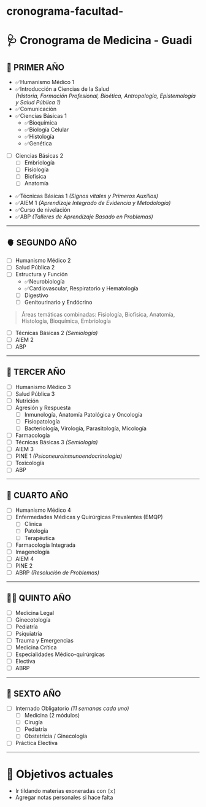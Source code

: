 # cronograma-facultad-
# 🩺 Cronograma de Medicina - Guadi

## 🧠 PRIMER AÑO

- ✅Humanismo Médico 1  
- ✅Introducción a Ciencias de la Salud  
  *(Historia, Formación Profesional, Bioética, Antropología, Epistemología y Salud Pública 1)*  
- ✅Comunicación  
- ✅Ciencias Básicas 1  
  - ✅Bioquímica  
  - ✅Biología Celular  
  - ✅Histología  
  - ✅Genética  
- [ ] Ciencias Básicas 2  
  - [ ] Embriología  
  - [ ] Fisiología  
  - [ ] Biofísica  
  - [ ] Anatomía  
- ✅Técnicas Básicas 1 *(Signos vitales y Primeros Auxilios)*  
- ✅AIEM 1 *(Aprendizaje Integrado de Evidencia y Metodología)*  
- ✅Curso de nivelación  
- ✅ABP *(Talleres de Aprendizaje Basado en Problemas)*

---

## 🫀 SEGUNDO AÑO

- [ ] Humanismo Médico 2  
- [ ] Salud Pública 2  
- [ ] Estructura y Función  
  - ✅Neurobiología  
  - ✅Cardiovascular, Respiratorio y Hematología  
  - [ ] Digestivo  
  - [ ] Genitourinario y Endócrino  
> Áreas temáticas combinadas: Fisiología, Biofísica, Anatomía, Histología, Bioquímica, Embriología  
- [ ] Técnicas Básicas 2 *(Semiología)*  
- [ ] AIEM 2  
- [ ] ABP

---

## 🧬 TERCER AÑO

- [ ] Humanismo Médico 3  
- [ ] Salud Pública 3  
- [ ] Nutrición  
- [ ] Agresión y Respuesta  
  - [ ] Inmunología, Anatomía Patológica y Oncología  
  - [ ] Fisiopatología  
  - [ ] Bacteriología, Virología, Parasitología, Micología  
- [ ] Farmacología  
- [ ] Técnicas Básicas 3 *(Semiología)*  
- [ ] AIEM 3  
- [ ] PINE 1 *(Psiconeuroinmunoendocrinología)*  
- [ ] Toxicología  
- [ ] ABP

---

## 🏥 CUARTO AÑO

- [ ] Humanismo Médico 4  
- [ ] Enfermedades Médicas y Quirúrgicas Prevalentes (EMQP)  
  - [ ] Clínica  
  - [ ] Patología  
  - [ ] Terapéutica  
- [ ] Farmacología Integrada  
- [ ] Imagenología  
- [ ] AIEM 4  
- [ ] PINE 2  
- [ ] ABRP *(Resolución de Problemas)*

---

## 👩‍⚕️ QUINTO AÑO

- [ ] Medicina Legal  
- [ ] Ginecotología  
- [ ] Pediatría  
- [ ] Psiquiatría  
- [ ] Trauma y Emergencias  
- [ ] Medicina Crítica  
- [ ] Especialidades Médico-quirúrgicas  
- [ ] Electiva  
- [ ] ABRP

---

## 🏁 SEXTO AÑO

- [ ] Internado Obligatorio *(11 semanas cada uno)*  
  - [ ] Medicina (2 módulos)  
  - [ ] Cirugía  
  - [ ] Pediatría  
  - [ ] Obstetricia / Ginecología  
- [ ] Práctica Electiva

---

# 🎯 Objetivos actuales
- Ir tildando materias exoneradas con `[x]`
- Agregar notas personales si hace falta